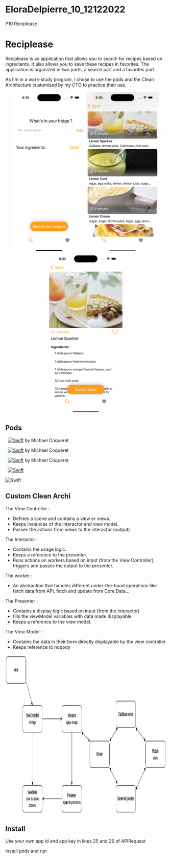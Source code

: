 # EloraDelpierre_10_12122022
P10 Reciplease


# Reciplease

Reciplease is an application that allows you to search for recipes based on ingredients. It also allows you to save these recipes in favorites.
The application is organized in two parts, a search part and a favorites part.

As I'm in a work-study program, I chose to use the pods and the Clean Architecture customized by my CTO to practice their use.

<p align="center"><img src="Reciplease_screenshots/Simulator Screen Shot - iPhone 14 Pro - 2023-02-17 at 18.30.01.png" height="500"><img src="Reciplease_screenshots/Simulator Screen Shot - iPhone 14 Pro - 2023-02-17 at 18.30.31.png" height="500"><img src="Reciplease_screenshots/Simulator Screen Shot - iPhone 14 Pro - 2023-02-17 at 18.32.17.png" height="500"></p>

## Pods 

  <a href="https://github.com/rgmc95/UtilsKit"><img alt="Swift" src="https://img.shields.io/badge/UtilsKit-02569B?style=flat-square"
/></a> by Michael Coqueret

  <a href="https://cocoapods.org/pods/coredatautilskit"><img alt="Swift" src="https://img.shields.io/badge/CoreDataUtilsKit-02569B?style=flat-square"
/></a> by Michael Coqueret 

  <a href="https://cocoapods.org/pods/NetworkUtilsKit"><img alt="Swift" src="https://img.shields.io/badge/NetworkUtilsKit-02569B?style=flat-square"
/></a> by Michael Coqueret

  <a href="https://cocoapods.org/pods/SDWebImage"><img alt="Swift" src="https://img.shields.io/badge/SDWebImage-02569H?style=flat-square"
/></a>

<img alt="Swift" src="https://img.shields.io/badge/Combine-02569H?style=flat-square"
/>

## Custom Clean Archi 

The View Controller :

- Defines a scene and contains a view or views.
- Keeps instances of the interactor and view model.
- Passes the actions from views to the interactor (output)

The Interactor : 

- Contains the usage logic.
- Keeps a reference to the presenter.
- Runs actions on workers based on input (from the View Controller), triggers and passes the output to the presenter.

The worker : 

- An abstraction that handles different under-the-hood operations like fetch data from API, fetch and update from Core Data...

The Presenter : 

- Contains a display logic based on input (from the Interactor)
- fills the viewModel variables with data made displayable
- Keeps a reference to the view model.

The View Model : 

- Contains the data in their form directly displayable by the view controller
- Keeps reference to nobody

<p align="center"><img src="Reciplease_screenshots/cleanArchiExomind.jpg" height="500"></p>



## Install

Use your own app id and app key in lines 25 and 26 of APIRequest

Install pods and run
